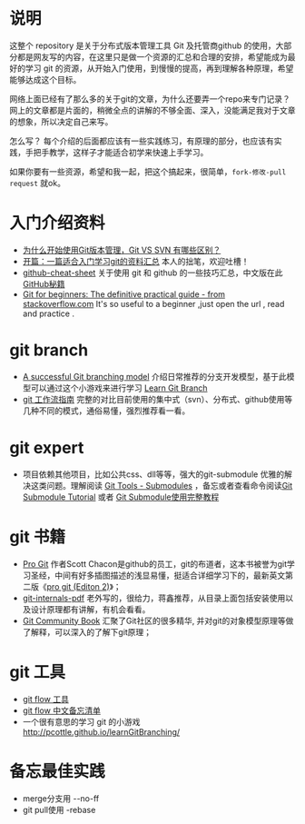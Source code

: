 # 说明
这整个 repository 是关于分布式版本管理工具 Git 及托管商github 的使用，大部分都是网友写的内容，在这里只是做一个资源的汇总和合理的安排，希望能成为最好的学习 git 的资源，从开始入门使用，到慢慢的提高，再到理解各种原理，希望能够达成这个目标。

网络上面已经有了那么多的关于git的文章，为什么还要弄一个repo来专门记录？网上的文章都是片面的，稍微全点的讲解的不够全面、深入，没能满足我对于文章的想象，所以决定自己来写。

怎么写？
每个介绍的后面都应该有一些实践练习，有原理的部分，也应该有实践，手把手教学，这样子才能适合初学来快速上手学习。

如果你要有一些资源，希望和我一起，把这个搞起来，很简单，`fork-修改-pull request` 就ok。

# 入门介绍资料
- [为什么开始使用Git版本管理，Git VS SVN 有哪些区别？](https://github.com/xirong/my-git/blob/master/why-git.md)
- [开篇：一篇适合入门学习git的资料汇总](https://github.com/xirong/my-git/blob/master/ixirong.com.md) 本人的拙笔，欢迎吐槽！
- [github-cheat-sheet](https://github.com/tiimgreen/github-cheat-sheet) 关于使用 git 和 github 的一些技巧汇总，中文版在此[GitHub秘籍](https://github.com/tiimgreen/github-cheat-sheet/blob/master/README.zh-cn.md)
- [Git for beginners: The definitive practical guide - from stackoverflow.com](http://stackoverflow.com/questions/315911/git-for-beginners-the-definitive-practical-guide?rq=1)  It's so useful to a beginner ,just open the url , read and practice . 

# git branch 
- [A successful Git branching model](http://nvie.com/posts/a-successful-git-branching-model/) 介绍日常推荐的分支开发模型，基于此模型可以通过这个小游戏来进行学习 [Learn Git Branch](http://pcottle.github.io/learnGitBranching/)
- [git 工作流指南](https://github.com/oldratlee/translations/tree/master/git-workflows-and-tutorials) 完整的对比目前使用的集中式（svn）、分布式、github使用等几种不同的模式，通俗易懂，强烈推荐看一看。

# git expert 
- 项目依赖其他项目，比如公共css、dll等等，强大的git-submodule 优雅的解决这类问题。理解阅读 [Git Tools - Submodules](https://git-scm.com/book/en/v2/Git-Tools-Submodules) ，备忘或者查看命令阅读[Git Submodule Tutorial](https://git.wiki.kernel.org/index.php/GitSubmoduleTutorial) 或者 [Git Submodule使用完整教程](http://www.kafeitu.me/git/2012/03/27/git-submodule.html)


# git 书籍
- [Pro Git](http://git-scm.com/book/zh/v1) 作者Scott Chacon是github的员工，git的布道者，这本书被誉为git学习圣经，中间有好多插图描述的浅显易懂，挺适合详细学习下的，最新英文第二版《[pro git (Editon 2)](http://git-scm.com/book/en/v2)》；
- [git-internals-pdf](https://github.com/pluralsight/git-internals-pdf) 老外写的，很给力，蒋鑫推荐，从目录上面包括安装使用以及设计原理都有讲解，有机会看看。
- [Git Community Book](http://gitbook.liuhui998.com/) 汇聚了Git社区的很多精华,  并对git的对象模型原理等做了解释，可以深入的了解下git原理；

# git 工具
- [git flow 工具](https://github.com/nvie/gitflow)
- [git flow 中文备忘清单](http://danielkummer.github.io/git-flow-cheatsheet/index.zh_CN.html)
- 一个很有意思的学习 git 的小游戏 http://pcottle.github.io/learnGitBranching/ 

# 备忘最佳实践
- merge分支用 --no-ff
- git pull使用 -rebase